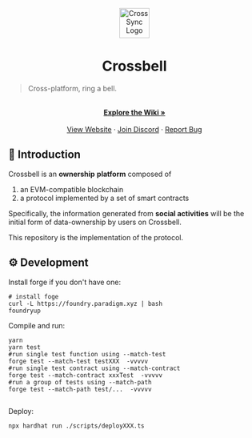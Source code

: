 <p align='center'>
<img src="https://avatars.githubusercontent.com/u/103565959" alt="CrossSync Logo" width="60" height="60" />
</p>

<h1  align='center'>Crossbell</h1>

> Cross-platform, ring a bell.

<p align="center">
    <br />
    <a href="https://github.com/Crossbell-Box/Crossbell-Contracts/wiki"><strong>Explore the Wiki »</strong></a>
    <br />
    <br />
    <a href="https://crossbell.io">View Website</a>
    ·
    <a href="https://discord.gg/ecpfdHHw">Join Discord</a>
    ·
    <a href="https://github.com/Crossbell-Box/Crossbell-Contracts/issues">Report Bug</a>
  </p>

## 🐳 Introduction

Crossbell is an **ownership** **platform** composed of

1. an EVM-compatible blockchain
2. a protocol implemented by a set of smart contracts

Specifically, the information generated from **social activities** will be the initial form of data-ownership by users on Crossbell.

This repository is the implementation of the protocol.

## ⚙ Development

Install forge if you don't have one:
```shell
# install foge
curl -L https://foundry.paradigm.xyz | bash
foundryup
```

Compile and run:
```shell
yarn
yarn test
#run single test function using --match-test
forge test --match-test testXXX  -vvvvv
#run single test contract using --match-contract
forge test --match-contract xxxTest  -vvvvv
#run a group of tests using --match-path
forge test --match-path test/...  -vvvvv


```

Deploy:
```shell
npx hardhat run ./scripts/deployXXX.ts
```

